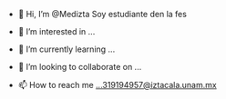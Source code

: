 - 👋 Hi, I’m @Medizta Soy estudiante den la fes
- 👀 I’m interested in ...
- 🌱 I’m currently learning ...
- 💞️ I’m looking to collaborate on ...

- 📫 How to reach me ...319194957@iztacala.unam.mx

<!---
Medizta/Medizta is a ✨ special ✨ repository because its `README.md` (this file) appears on your GitHub profile.
You can click the Preview link to take a look at your changes.
--->
